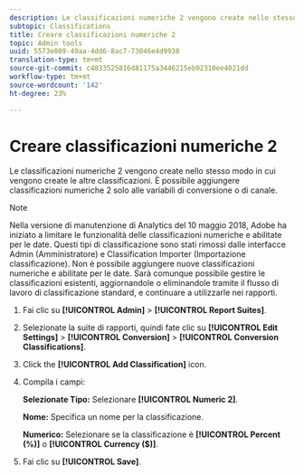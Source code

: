 ```yaml
---
description: Le classificazioni numeriche 2 vengono create nello stesso modo in cui vengono create le altre classificazioni. È possibile aggiungere classificazioni numeriche 2 solo alle variabili di conversione o di canale.
subtopic: Classifications
title: Creare classificazioni numeriche 2
topic: Admin tools
uuid: 5573e009-49aa-4dd6-8ac7-73046e4d9938
translation-type: tm+mt
source-git-commit: c4833525816d81175a3446215eb92310ee4021dd
workflow-type: tm+mt
source-wordcount: '142'
ht-degree: 23%

---
```



# Creare classificazioni numeriche 2

Le classificazioni numeriche 2 vengono create nello stesso modo in cui vengono create le altre classificazioni. È possibile aggiungere classificazioni numeriche 2 solo alle variabili di conversione o di canale.

>[!NOTE]
>
>Nella versione di manutenzione di Analytics del 10 maggio 2018, Adobe ha iniziato a limitare le funzionalità delle classificazioni numeriche e abilitate per le date. Questi tipi di classificazione sono stati rimossi dalle interfacce Admin (Amministratore) e Classification Importer (Importazione classificazione). Non è possibile aggiungere nuove classificazioni numeriche e abilitate per le date. Sarà comunque possibile gestire le classificazioni esistenti, aggiornandole o eliminandole tramite il flusso di lavoro di classificazione standard, e continuare a utilizzarle nei rapporti.

1. Fai clic su **[!UICONTROL Admin]** > **[!UICONTROL Report Suites]**.
1. Selezionate la suite di rapporti, quindi fate clic su **[!UICONTROL Edit Settings]** > **[!UICONTROL Conversion]** > **[!UICONTROL Conversion Classifications]**.
1. Click the **[!UICONTROL Add Classification]** icon.
1. Compila i campi:

   **Selezionate Tipo:** Selezionare **[!UICONTROL Numeric 2]**.

   **Nome:** Specifica un nome per la classificazione.

   **Numerico:** Selezionare se la classificazione è **[!UICONTROL Percent (%)]** o **[!UICONTROL Currency ($)]**.

1. Fai clic su **[!UICONTROL Save]**.

